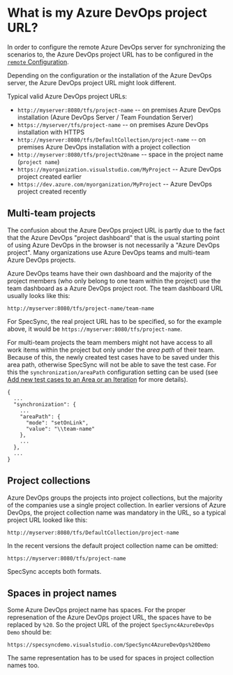 # What is my Azure DevOps project URL?

In order to configure the remote Azure DevOps server for synchronizing the scenarios to, the Azure DevOps project URL has to be configured in the [`remote` Configuration](../reference/configuration/configuration-remote.md).

Depending on the configuration or the installation of the Azure DevOps server, the Azure DevOps project URL might look different.

Typical valid Azure DevOps project URLs:

* `http://myserver:8080/tfs/project-name` -- on premises Azure DevOps installation \(Azure DevOps Server / Team Foundation Server\)
* `https://myserver/tfs/project-name` -- on premises Azure DevOps installation with HTTPS
* `http://myserver:8080/tfs/DefaultCollection/project-name` -- on premises Azure DevOps installation with a project collection
* `http://myserver:8080/tfs/project%20name` -- space in the project name \(`project name`\)
* `https://myorganization.visualstudio.com/MyProject` -- Azure DevOps project created earlier
* `https://dev.azure.com/myorganization/MyProject` -- Azure DevOps project created recently

## Multi-team projects

The confusion about the Azure DevOps project URL is partly due to the fact that the Azure DevOps "project dashboard" that is the usual starting point of using Azure DevOps in the browser is not necessarily a "Azure DevOps project". Many organizations use Azure DevOps teams and multi-team Azure DevOps projects.

Azure DevOps teams have their own dashboard and the majority of the project members \(who only belong to one team within the project\) use the team dashboard as a Azure DevOps project root. The team dashboard URL usually looks like this:

```text
http://myserver:8080/tfs/project-name/team-name
```

For SpecSync, the real project URL has to be specified, so for the example above, it would be `https://myserver:8080/tfs/project-name`.

For multi-team projects the team members might not have access to all work items within the project but only under the _area path_ of their team. Because of this, the newly created test cases have to be saved under this area path, otherwise SpecSync will not be able to save the test case. For this the `synchronization/areaPath` configuration setting can be used \(see [Add new test cases to an Area or an Iteration](../features/push-features/add-new-test-cases-to-an-area-or-an-iteration.md) for more details\).

```text
{
  ...
  "synchronization": {
    ...
    "areaPath": {
      "mode": "setOnLink",
      "value": "\\team-name"
    },
    ...
  },
  ...
}
```

## Project collections

Azure DevOps groups the projects into project collections, but the majority of the companies use a single project collection. In earlier versions of Azure DevOps, the project collection name was mandatory in the URL, so a typical project URL looked like this:

```text
http://myserver:8080/tfs/DefaultCollection/project-name
```

In the recent versions the default project collection name can be omitted:

```text
https://myserver:8080/tfs/project-name
```

SpecSync accepts both formats.

## Spaces in project names

Some Azure DevOps project name has spaces. For the proper represenation of the Azure DevOps project URL, the spaces have to be replaced by `%20`. So the project URL of the project `SpecSync4AzureDevOps Demo` should be:

```text
https://specsyncdemo.visualstudio.com/SpecSync4AzureDevOps%20Demo
```

The same representation has to be used for spaces in project collection names too.
